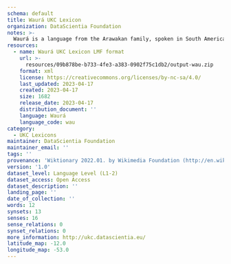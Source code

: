 ```yaml
---
schema: default
title: Waurá UKC Lexicon
organization: DataScientia Foundation
notes: >-
  Waurá is a language from the Arawakan family, spoken in South America. The UKC Lexicon of Waurá is represented as a lexico-semantic network. It consists of words, word senses, synsets, as well as sense-level and synset-level relationships.
resources:
  - name: Waurá UKC Lexicon LMF format
    url: >-
      resources/09b878be-b733-4fe3-a383-0902f75c1db2/output-wau.zip
    format: xml
    license: https://creativecommons.org/licenses/by-nc-sa/4.0/
    last_updated: 2023-04-17
    created: 2023-04-17
    size: 1682
    release_date: 2023-04-17
    distribution_document: ''
    language: Waurá
    language_code: wau
category:
  - UKC Lexicons
maintainer: DataScientia Foundation
maintainer_email: ''
tags: ''
provenance: 'Wiktionary 2022.01. by Wikimedia Foundation (http://en.wiktionary.org); CogNet 2.1 by Khuyagbaatar Batsuren, National University of Mongolia (http://cognet.ukc.disi.unitn.it); KinDiv: Kinship Diversity 1.0 by Temuulen Khishigsuren (http://ukc.disi.unitn.it/index.php/kinship/); Native Languages of the Americas 2021.11. by Laura Redish and Orrin Lewis (http://www.native-languages.org); Princeton WordNet 2.1 by Princeton University (https://wordnet.princeton.edu)'
version: '1.0'
dataset_level: Language Level (L1-2)
dataset_access: Open Access
dataset_description: ''
landing_page: ''
date_of_collection: ''
words: 12
synsets: 13
senses: 16
sense_relations: 0
synset_relations: 0
more_information: http://ukc.datascientia.eu/
latitude_map: -12.0
longitude_map: -53.0
---
```

